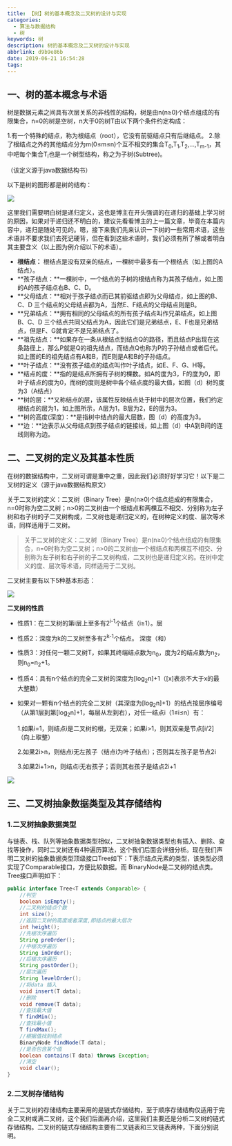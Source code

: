 ```yaml
---
title: 【树】树的基本概念及二叉树的设计与实现
categories:
  - 算法与数据结构
  - 树
keywords: 树
description: 树的基本概念及二叉树的设计与实现
abbrlink: d9b9e86b
date: 2019-06-21 16:54:28
tags:
---
```


## 一、树的基本概念与术语

树是数据元素之间具有次层关系的非线性的结构，树是由n(n≥0)个结点组成的有限集合，n=0的树是空树，n大于0的树T由以下两个条件约定构成：

1.有一个特殊的结点，称为根结点（root），它没有前驱结点只有后继结点。
2.除了根结点之外的其他结点分为m(0≤m≤n)个互不相交的集合T<sub>0</sub>,T<sub>1</sub>,T<sub>2</sub>,…,T<sub>m-1</sub>，其中吧每个集合T<sub>i</sub>也是一个树型结构，称之为子树(Subtree)。 

（该定义源于java数据结构书）

以下是树的图形都是树的结构：

![](http://ww1.sinaimg.cn/large/75a4a8eegy1g49qpwtntmj20rp0iiq9b.jpg)

这里我们需要明白树是递归定义，这也是博主在开头强调的在递归的基础上学习树的原因，如果对于递归还不明白的，建议先看看博主的上一篇文章，毕竟在本篇内容中，递归是随处可见的。嗯，接下来我们先来认识一下树的一些常用术语，这些术语并不要求我们去死记硬背，但在看到这些术语时，我们必须有所了解或者明白其主要含义（以上图为例介绍以下的术语）。 

- **根结点：** 根结点是没有双亲的结点，一棵树中最多有一个根结点（如上图的A结点）。 
- **孩子结点：**一棵树中，一个结点的子树的根结点称为其孩子结点，如上图的A的孩子结点右B、C、D。 
- **父母结点：**相对于孩子结点而已其前驱结点即为父母结点，如上图的B、C、D 三个结点的父母结点都为A，当然E、F结点的父母结点则是B。 
- **兄弟结点：**拥有相同的父母结点的所有孩子结点叫作兄弟结点，如上图B、C、D 三个结点共同父结点为A，因此它们是兄弟结点，E、F也是兄弟结点，但是F、G就肯定不是兄弟结点了。 
- **祖先结点：**如果存在一条从根结点到结点Q的路径，而且结点P出现在这条路径上，那么P就是Q的祖先结点，而结点Q也称为P的子孙结点或者后代。如上图的E的祖先结点有A和B，而E则是A和B的子孙结点。 
- **叶子结点：**没有孩子结点的结点叫作叶子结点，如E、F、G、H等。 
- **结点的度：**指的是结点所拥有子树的棵数。如A的度为3，F的度为0，即叶子结点的度为0，而树的度则是树中各个结点度的最大值，如图（d）树的度为3（A结点） 
- **树的层：**又称结点的层，该属性反映结点处于树中的层次位置，我们约定根结点的层为1，如上图所示，A层为1，B层为2，E的层为3。 
- **树的高度(深度)：**是指树中结点的最大层数，图（d）的高度为3。 
- **边：**边表示从父母结点到孩子结点的链接线，如上图（d）中A到B间的连线则称为边。

## 二、二叉树的定义及其基本性质

在树的数据结构中，二叉树可谓是重中之重，因此我们必须好好学习它！以下是二叉树的定义（源于java数据结构原文）

关于二叉树的定义：二叉树（Binary Tree）是n(n≥0)个结点组成的有限集合，n=0时称为空二叉树；n>0的二叉树由一个根结点和两棵互不相交、分别称为左子树和右子树的子二叉树构成，二叉树也是递归定义的，在树种定义的度、层次等术语，同样适用于二叉树。

> 关于二叉树的定义：二叉树（Binary Tree）是n(n≥0)个结点组成的有限集合，n=0时称为空二叉树；n>0的二叉树由一个根结点和两棵互不相交、分别称为左子树和右子树的子二叉树构成，二叉树也是递归定义的。在树中定义的度、层次等术语，同样适用于二叉树。

二叉树主要有以下5种基本形态：

![](http://ww1.sinaimg.cn/large/75a4a8eegy1g49qqeghglj20ot0gnjwf.jpg)

**二叉树的性质**

- 性质1：在二叉树的第i层上至多有2<sup>i-1</sup>个结点（i≥1）。层

- 性质2：深度为k的二叉树至多有2<sup>k-1</sup>个结点。            深度（和）

- 性质3：对任何一颗二叉树T，如果其终端结点数为n<sub>0</sub>，度为2的结点数为n<sub>2</sub>，则n<sub>0</sub>=n<sub>2</sub>+1。

- 性质4：具有n个结点的完全二叉树的深度为[log<sub>2</sub>n]+1（[x]表示不大于x的最大整数）

- 如果对一颗有n个结点的完全二叉树（其深度为[log<sub>2</sub>n]+1）的结点按层序编号（从第1层到第[log<sub>2</sub>n]+1，每层从左到右），对任一结点i（1≤i≤n）有：

  1.如果i=1，则结点i是二叉树的根，无双亲；如果i>1，则其双亲是节点[i/2]（向上取整）

  2.如果2i>n，则结点i无左孩子（结点i为叶子结点）；否则其左孩子是节点2i

  3.如果2i+1>n，则结点i无右孩子；否则其右孩子是结点2i+1

![](http://ww1.sinaimg.cn/large/75a4a8eegy1g49qr5ooiwj20u40d4afg.jpg)

  ## 三、二叉树抽象数据类型及其存储结构

### 1.二叉树抽象数据类型

与链表、栈、队列等抽象数据类型相似，二叉树抽象数据类型也有插入、删除、查找等操作，同时二叉树还有4种遍历算法，这个我们后面会详细分析。现在我们声明二叉树的抽象数据类型顶级接口Tree如下：T表示结点元素的类型，该类型必须实现了Comparable接口，方便比较数据。而 BinaryNode是二叉树的结点类。Tree接口声明如下：

~~~java
public interface Tree<T extends Comparable> {
	//判空
    boolean isEmpty();
    //二叉树的结点个数
    int size();
    //返回二叉树的高度或者深度,即结点的最大层次
    int height();
    //先根次序遍历
    String preOrder();
    //中根次序遍历
    String inOrder();
    //后根次序遍历
    String postOrder();
    //层次遍历
    String levelOrder();
    //将data 插入
    void insert(T data);
    //删除
    void remove(T data);
    //查找最大值
    T findMin();
    //查找最小值
    T findMax();
    //根据值找到结点
    BinaryNode findNode(T data);
    //是否包含某个值
    boolean contains(T data) throws Exception;
    //清空
    void clear();
}
~~~

### 2.二叉树存储结构

关于二叉树的存储结构主要采用的是链式存储结构，至于顺序存储结构仅适用于完全二叉树或满二叉树，这个我们后面再介绍，这里我们主要还是分析二叉树的链式存储结构。二叉树的链式存储结构主要有二叉链表和三叉链表两种，下面分别说明。

